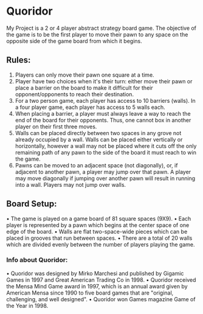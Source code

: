 # Quoridor
My Project is a 2 or 4 player abstract strategy board game.
The objective  of the game is to be the first player to move their pawn to any space on the opposite side of the game board from which it begins.

## Rules:
1. Players can only move their pawn one square at a time.
2. Player have two choices when it's their turn: either move their pawn or place a barrier on the board to make it difficult for their opponent/opponents to reach their destination.
3. For a two person game, each player has access to 10 barriers (walls). In a four player game, each player has access to 5 walls each.
4. When placing a barrier, a player must always leave a way to reach the end of the board for their opponents. Thus, one cannot box in another player on their first three moves.
5. Walls can be placed directly between two spaces in any grove not already occupied by a wall. Walls can be placed either vertically or horizontally, however a wall may not be placed where it cuts off the only remaining path of any pawn to the side of the board it must reach to win the game.
6. Pawns can be moved to an adjacent space (not diagonally), or, if adjacent to another pawn, a player may jump over that pawn. A player may move diagonally if jumping over another pawn will result in running into a wall. Players may not jump over walls.

## Board Setup:
• The game is played on a game board of 81 square spaces (9X9).
• Each player is represented by a pawn which begins at the center space of one edge of the board.
• Walls are flat two-space-wide pieces which can be placed in grooves that run between spaces.
• There are a total of 20 walls which are divided evenly between the number of players playing the game.

### Info about Quoridor:
• Quoridor was designed by Mirko Marchesi and published by Gigamic Games in 1997 and Great American Trading Co in 1998.
• Quoridor received the Mensa Mind Game award in 1997, which is an annual award given by American Mensa since 1990 to five board games that are "original, challenging, and well designed".
• Quoridor won Games magazine Game of the Year in 1998.
